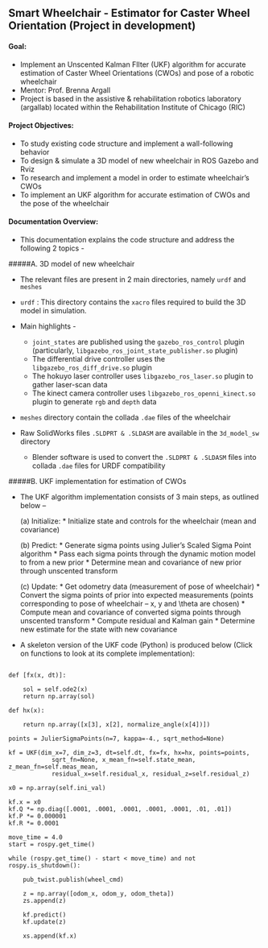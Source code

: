 ## Smart Wheelchair - Estimator for Caster Wheel Orientation (Project in development)

#### Goal:
* Implement an Unscented Kalman FIlter (UKF) algorithm for accurate estimation of Caster Wheel Orientations (CWOs) and pose of a robotic wheelchair 
* Mentor: Prof. Brenna Argall
* Project is based in the assistive & rehabilitation robotics laboratory (argallab) located within the Rehabilitation Institute of Chicago (RIC)

#### Project Objectives:

* To study existing code structure and implement a wall-following behavior
* To design & simulate a 3D model of new wheelchair in ROS Gazebo and Rviz
* To research and implement a model in order to estimate wheelchair’s CWOs
* To implement an UKF algorithm for accurate estimation of CWOs and the pose of the wheelchair

#### Documentation Overview:

* This documentation explains the code structure and address the following 2 topics -

#####A. 3D model of new wheelchair

* The relevant files are present in 2 main directories, namely  `urdf` and `meshes`

* `urdf` : This directory contains the `xacro` files required to build the 3D model in simulation.
* Main highlights -
	* `joint_states` are published using the `gazebo_ros_control` plugin (particularly, `libgazebo_ros_joint_state_publisher.so` plugin)
	* The differential drive controller uses the `libgazebo_ros_diff_drive.so` plugin
	* The hokuyo laser controller uses `libgazebo_ros_laser.so` plugin to gather laser-scan data
	* The kinect camera controller uses `libgazebo_ros_openni_kinect.so` plugin to generate `rgb` and `depth` data

* `meshes` directory contain the collada `.dae` files of the wheelchair

* Raw SolidWorks files `.SLDPRT & .SLDASM` are available in the `3d_model_sw` directory
	* Blender software is used to convert the `.SLDPRT & .SLDASM` files into collada `.dae` files for URDF compatibility


#####B. UKF implementation for estimation of CWOs

* The UKF algorithm implementation consists of 3 main steps, as outlined below –

	(a) Initialize:
		* Initialize state and controls for the wheelchair (mean and covariance)

	(b) Predict:
		* Generate sigma points using Julier’s Scaled Sigma Point algorithm
		* Pass each sigma points through the dynamic motion model to from a new prior
		* Determine mean and covariance of new prior through unscented transform

	(c) Update:
		* Get odometry data (measurement of pose of wheelchair)
		* Convert the sigma points of prior into expected measurements (points corresponding to pose of wheelchair – x, y  and \theta  are chosen)
		* Compute mean and covariance of converted sigma points through unscented transform
		* Compute residual and Kalman gain
		* Determine new estimate for the state with new covariance


* A skeleton version of the UKF code (Python) is produced below (Click on functions to look at its complete implementation): 

```

def [fx(x, dt)]:
	
	sol = self.ode2(x)
	return np.array(sol)

def hx(x):

	return np.array([x[3], x[2], normalize_angle(x[4])])

points = JulierSigmaPoints(n=7, kappa=-4., sqrt_method=None)

kf = UKF(dim_x=7, dim_z=3, dt=self.dt, fx=fx, hx=hx, points=points, 
			sqrt_fn=None, x_mean_fn=self.state_mean, z_mean_fn=self.meas_mean, 
			residual_x=self.residual_x, residual_z=self.residual_z)

x0 = np.array(self.ini_val)

kf.x = x0
kf.Q *= np.diag([.0001, .0001, .0001, .0001, .0001, .01, .01])
kf.P *= 0.000001
kf.R *= 0.0001

move_time = 4.0
start = rospy.get_time()

while (rospy.get_time() - start < move_time) and not rospy.is_shutdown():
	
	pub_twist.publish(wheel_cmd)

	z = np.array([odom_x, odom_y, odom_theta])
	zs.append(z)

	kf.predict()
	kf.update(z)

	xs.append(kf.x)

```


[fx(x, dt)]: http://stackoverflow.com/questions/11256433/how-to-show-math-equations-in-general-githubs-markdownnot-githubs-blog


